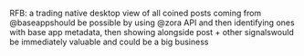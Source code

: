RFB: a trading native desktop view of all coined posts coming from 
@baseappshould be possible by using 
@zora
 API and then identifying ones with base app metadata, then showing alongside post + other signalswould be immediately valuable and could be a big business
